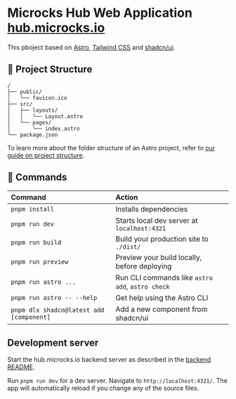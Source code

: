 # Microcks Hub Web Application [hub.microcks.io](https://hub.microcks.io/)

This pboject based on [Astro](https://astro.build), [Tailwind CSS](https://tailwindcss.com) and [shadcn/ui](https://ui.shadcn.com/).

## 🚀 Project Structure

```text
/
├── public/
│   └── favicon.ico
├── src/
│   ├── layouts/
│   │   └── Layout.astro
│   └── pages/
│       └── index.astro
└── package.json
```

To learn more about the folder structure of an Astro project, refer to [our guide on project structure](https://docs.astro.build/en/basics/project-structure/).

## 🧞 Commands

| Command                   | Action                                           |
| :------------------------ | :----------------------------------------------- |
| `pnpm install`             | Installs dependencies                            |
| `pnpm run dev`             | Starts local dev server at `localhost:4321`      |
| `pnpm run build`           | Build your production site to `./dist/`          |
| `pnpm run preview`         | Preview your build locally, before deploying     |
| `pnpm run astro ...`       | Run CLI commands like `astro add`, `astro check` |
| `pnpm run astro -- --help` | Get help using the Astro CLI                     |
| `pnpm dlx shadcn@latest add [component]` | Add a new component from shadcn/ui |

## Development server

Start the hub.microcks.io backend server as described in the [backend README](../../server/README.md).

Run `pnpm run dev` for a dev server. Navigate to `http://localhost:4321/`. The app will automatically reload if you change any of the source files.
